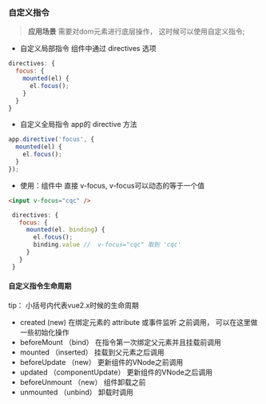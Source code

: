 ### 自定义指令

> **应用场景**
需要对dom元素进行底层操作， 这时候可以使用自定义指令;

- 自定义局部指令
 组件中通过 directives 选项
 ```javascript
 directives: {
   focus: {
     mounted(el) {
       el.focus();   
     }
   }
 }
 
 ```
- 自定义全局指令 
app的 directive 方法

```javascript
app.directive('focus', {
  mounted(el) {
    el.focus();
  }
});

```

- 使用：组件中 直接 v-focus, v-focus可以动态的等于一个值

```html
<input v-focus="cqc" />
```
```javascript
 directives: {
   focus: {
     mounted(el. binding) {
       el.focus();   
       binding.value //  v-focus="cqc" 取到 'cqc'
     }
   }
 }

```

#### 自定义指令生命周期 
tip： 小括号内代表vue2.x时候的生命周期
- created (new)
 在绑定元素的 attribute 或事件监听 之前调用， 可以在这里做一些初始化操作
- beforeMount （bind）
  在指令第一次绑定父元素并且挂载前调用
- mounted （inserted）
  挂载到父元素之后调用
- beforeUpdate （new）
  更新组件的VNode之前调用
- updated （componentUpdate）
  更新组件的VNode之后调用
- beforeUnmount （new）
  组件卸载之前
- unmounted （unbind）
  卸载时调用